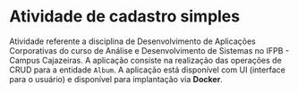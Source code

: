 # Atividade de cadastro simples

Atividade referente a disciplina de Desenvolvimento de Aplicações Corporativas do curso de Análise e Desenvolvimento de Sistemas no IFPB - Campus Cajazeiras.
A aplicação consiste na realização das operações de CRUD para a entidade `Album`. A aplicação está  disponível com UI (interface para o usuário) e disponível para implantação via **Docker**.